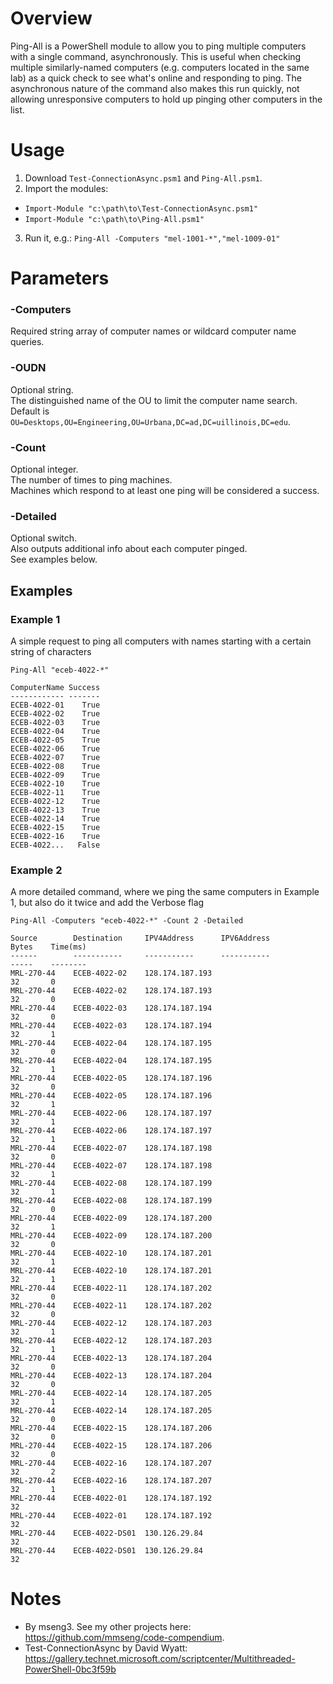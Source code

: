 # Overview
Ping-All is a PowerShell module to allow you to ping multiple computers with a single command, asynchronously. This is useful when checking multiple similarly-named computers (e.g. computers located in the same lab) as a quick check to see what's online and responding to ping. The asynchronous nature of the command also makes this run quickly, not allowing unresponsive computers to hold up pinging other computers in the list.

# Usage
1. Download `Test-ConnectionAsync.psm1` and `Ping-All.psm1`.
2. Import the modules:
- `Import-Module "c:\path\to\Test-ConnectionAsync.psm1"`
- `Import-Module "c:\path\to\Ping-All.psm1"`
3. Run it, e.g.: `Ping-All -Computers "mel-1001-*","mel-1009-01"`

# Parameters

### -Computers
Required string array of computer names or wildcard computer name queries.  

### -OUDN
Optional string.  
The distinguished name of the OU to limit the computer name search.  
Default is `OU=Desktops,OU=Engineering,OU=Urbana,DC=ad,DC=uillinois,DC=edu`.  

### -Count
Optional integer.  
The number of times to ping machines.  
Machines which respond to at least one ping will be considered a success.  

### -Detailed
Optional switch.  
Also outputs additional info about each computer pinged.  
See examples below.  

## Examples
### Example 1
A simple request to ping all computers with names starting with a certain string of characters
```
Ping-All "eceb-4022-*"

ComputerName Success
------------ -------
ECEB-4022-01    True
ECEB-4022-02    True
ECEB-4022-03    True
ECEB-4022-04    True
ECEB-4022-05    True
ECEB-4022-06    True
ECEB-4022-07    True
ECEB-4022-08    True
ECEB-4022-09    True
ECEB-4022-10    True
ECEB-4022-11    True
ECEB-4022-12    True
ECEB-4022-13    True
ECEB-4022-14    True
ECEB-4022-15    True
ECEB-4022-16    True
ECEB-4022...   False
```

### Example 2
A more detailed command, where we ping the same computers in Example 1, but also do it twice and add the Verbose flag
```
Ping-All -Computers "eceb-4022-*" -Count 2 -Detailed

Source        Destination     IPV4Address      IPV6Address                              Bytes    Time(ms)
------        -----------     -----------      -----------                              -----    --------
MRL-270-44    ECEB-4022-02    128.174.187.193                                           32       0
MRL-270-44    ECEB-4022-02    128.174.187.193                                           32       0
MRL-270-44    ECEB-4022-03    128.174.187.194                                           32       0
MRL-270-44    ECEB-4022-03    128.174.187.194                                           32       1
MRL-270-44    ECEB-4022-04    128.174.187.195                                           32       0
MRL-270-44    ECEB-4022-04    128.174.187.195                                           32       1
MRL-270-44    ECEB-4022-05    128.174.187.196                                           32       0
MRL-270-44    ECEB-4022-05    128.174.187.196                                           32       1
MRL-270-44    ECEB-4022-06    128.174.187.197                                           32       1
MRL-270-44    ECEB-4022-06    128.174.187.197                                           32       1
MRL-270-44    ECEB-4022-07    128.174.187.198                                           32       0
MRL-270-44    ECEB-4022-07    128.174.187.198                                           32       1
MRL-270-44    ECEB-4022-08    128.174.187.199                                           32       1
MRL-270-44    ECEB-4022-08    128.174.187.199                                           32       0
MRL-270-44    ECEB-4022-09    128.174.187.200                                           32       1
MRL-270-44    ECEB-4022-09    128.174.187.200                                           32       0
MRL-270-44    ECEB-4022-10    128.174.187.201                                           32       1
MRL-270-44    ECEB-4022-10    128.174.187.201                                           32       1
MRL-270-44    ECEB-4022-11    128.174.187.202                                           32       0
MRL-270-44    ECEB-4022-11    128.174.187.202                                           32       0
MRL-270-44    ECEB-4022-12    128.174.187.203                                           32       1
MRL-270-44    ECEB-4022-12    128.174.187.203                                           32       1
MRL-270-44    ECEB-4022-13    128.174.187.204                                           32       0
MRL-270-44    ECEB-4022-13    128.174.187.204                                           32       0
MRL-270-44    ECEB-4022-14    128.174.187.205                                           32       1
MRL-270-44    ECEB-4022-14    128.174.187.205                                           32       0
MRL-270-44    ECEB-4022-15    128.174.187.206                                           32       0
MRL-270-44    ECEB-4022-15    128.174.187.206                                           32       0
MRL-270-44    ECEB-4022-16    128.174.187.207                                           32       2
MRL-270-44    ECEB-4022-16    128.174.187.207                                           32       1
MRL-270-44    ECEB-4022-01    128.174.187.192                                           32
MRL-270-44    ECEB-4022-01    128.174.187.192                                           32
MRL-270-44    ECEB-4022-DS01  130.126.29.84                                             32
MRL-270-44    ECEB-4022-DS01  130.126.29.84                                             32
```

# Notes
- By mseng3. See my other projects here: https://github.com/mmseng/code-compendium.
- Test-ConnectionAsync by David Wyatt: https://gallery.technet.microsoft.com/scriptcenter/Multithreaded-PowerShell-0bc3f59b
